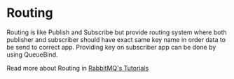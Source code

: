 # Routing

Routing is like Publish and Subscribe but provide routing system where both publisher and subscriber should have exact same key name in order data to be send to correct app. 
Providing key on subscriber app can be done by using QueueBind.

Read more about Routing in [RabbitMQ's Tutorials](https://www.rabbitmq.com/tutorials/tutorial-four-go.html)